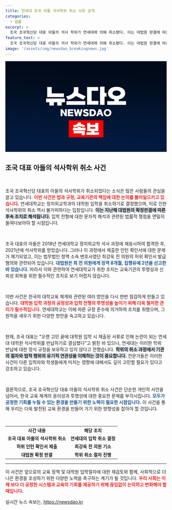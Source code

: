 ```yaml
---
title: 연세대 조국 아들 석사학위 취소 사유 공개
categories:
  - 법률
excerpt: >
  조국 조국혁신당 대표 아들의 석사 학위가 연세대에 의해 취소됐다. 이는 대법원 판결에 따른 후속 조치로, 허위 서류 제출이 확인된 결과다. 이번 사건은 교육 공정성의 중요한 시험대가 되고 있다.
feature_text: >
  조국 조국혁신당 대표 아들의 석사 학위가 연세대에 의해 취소됐다. 이는 대법원 판결에 따른 후속 조치로, 허위 서류 제출이 확인된 결과다. 이번 사건은 교육 공정성의 중요한 시험대가 되고 있다.
image: '/assets/img/newsdao_breakingnews.jpg'
---
```


<p><img src="/assets/img/newsdao_breakingnews.jpg" alt="koreaapp 속보" /></p>

<h2 data-ke-size="size26">조국 대표 아들의 석사학위 취소 사건</h2>

<p data-ke-size="size16">&nbsp;</p>

<p>조국 조국혁신당 대표의 아들의 석사학위가 취소되었다는 소식은 많은 사람들의 관심을 끌고 있습니다. <b><span style="color: #ee2323;">이번 사건은 법과 규정, 교육기관의 책임에 대한 논의를 불러일으키고 있습니다.</span></b> 연세대학교는 정치외교학과의 대학원 입학을 취소하기로 결정했으며, 이로 인한 석사학위의 취소 역시 불가피하다는 입장입니다. <b><span style="background-color: #21538527;">이는 지난해 대법원의 확정판결에 따른 후속 조치로 해석됩니다.</span></b> 입학 전형에 대한 문자적 해석과 관련된 법률적 쟁점을 면밀히 들여다보아야 할 시점입니다. </p>

<p data-ke-size="size16">&nbsp;</p>

<p>조국 대표의 아들은 2018년 연세대학교 정치외교학 석사 과정에 재응시하여 합격한 후, 2021년에 석사학위를 받았습니다. 그러나 이 과정에서 제출한 인턴 확인서에 대한 문제가 제기되었고, 이는 법무법인 청맥 소속 변호사였던 최강욱 전 의원의 허위 확인서 발급 혐의와 관련되어 있습니다. <b><span style="color: #1a5490;">대법원은 최 전 의원에게 징역 8개월, 집행유예 2년을 선고한 바 있습니다.</span></b> 따라서 이와 관련하여 연세대학교가 취한 조치는 교육기관의 투명성과 신뢰성 회복을 위한 필수적인 조치로 보기 어렵지 않습니다.</p>

<p data-ke-size="size16">&nbsp;</p>

<p>이번 사건은 한국의 대학교육 체계와 관련된 여러 방안을 다시 한번 점검하게 만들고 있습니다. <b><span style="color: #ee2323;">대학원 입학 과정의 공정성과 입학 전형의 투명성을 높이기 위해 더욱 철저한 관리가 필수적입니다.</span></b> 연세대학교는 이에 따른 규정 준수에 의거하여 조치를 취했으며, 그 원칙을 세우기 위한 다양한 방안을 숙고하고 있습니다. </p>

<p data-ke-size="size16">&nbsp;</p>

<p>현재, 조국 대표는 "오랜 고민 끝에 대학원 입학 시 제출된 서류로 인해 논란이 되는 연세대 대학원 석사학위를 반납하기로 결심했다"고 밝힌 바 있으나, 연세대는 이러한 학위 반납에 대한 정식 규정을 보유하고 있지 않다고 전했습니다. <b><span style="background-color: #21538527;">학위의 취소 과정에서 기관의 절차와 법적 행위의 유기적 연관성을 이해하는 것이 중요합니다.</span></b> 전문가들은 이러한 사건이 다른 입학자와 학생들에게 미치는 영향에 대해서도 깊이 고민할 필요가 있다고 강조하고 있습니다.</p>

<p data-ke-size="size16">&nbsp;</p>

<p>결론적으로, 조국 조국혁신당 대표 아들의 석사학위 취소 사건은 단순한 개인적 사안을 넘어서, 한국 교육 체계의 윤리성과 투명성에 대한 중요한 문제를 부각시킵니다. <b><span style="color: #1a5490;">모두가 공정한 기회를 누릴 수 있는 환경을 만들기 위한 노력이 필요한 시점입니다.</span></b> 이 사건을 통해 우리는 더욱 발전된 교육 환경을 만들어 가기 위한 방향성을 잡아야 할 것입니다. </p>

<p data-ke-size="size16">&nbsp;</p>

<table style="width: 100%; border-collapse: collapse;">
<tr>
<td style="text-align: center; height: 17px;"><b>사건 내용</b></td>
<td style="text-align: center; height: 17px;"><b>해당 조치</b></td>
</tr>
<tr>
<td style="text-align: center; height: 17px;"><b>조국 대표 아들의 석사학위 취소</b></td>
<td style="text-align: center; height: 17px;"><b>연세대의 입학 취소 결정</b></td>
</tr>
<tr>
<td style="text-align: center; height: 17px;"><b>허위 인턴 확인서 제출</b></td>
<td style="text-align: center; height: 17px;"><b>최강욱 전 의원 기소</b></td>
</tr>
<tr>
<td style="text-align: center; height: 17px;"><b>대법원 확정 판결</b></td>
<td style="text-align: center; height: 17px;"><b>학위 취소 절차 진행</b></td>
</tr>
</table>

<hr /> 

<p>이 사건은 앞으로의 교육 정책 및 대학원 입학절차에 대한 재검토와 함께, 사회적으로 더 나은 환경을 조성하기 위한 다양한 노력을 촉구하는 계기가 될 것입니다. <b><span style="color: #ee2323;">우리 사회는 이제 보다 더 공정한 시스템과 교육의 기회를 제공하기 위해 끊임없이 논의하고 변화해야 할 때입니다.</span></b></p>
실시간 뉴스 속보는, <a href="https://newsdao.kr" rel="dofollow">https://newsdao.kr</a>


